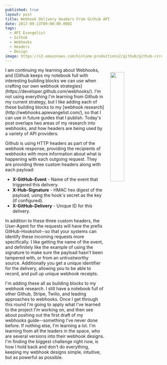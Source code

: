 ```yaml
---
published: true
layout: post
title: Webhook Delivery Headers From Github API
date: 2017-09-13T09:00:00.000Z
tags:
  - API Evangelist
  - Github
  - Webhooks
  - Headers
  - Design
image: https://s3.amazonaws.com/kinlane-productions2/github/github-circle-icon.png
---
```

<p><img src="https://s3.amazonaws.com/kinlane-productions2/github/github-circle-icon.png" align="right" width="30%" style="padding: 15px;" /></p>I am continuing my learning about Webhooks, and [Github keeps my notebook full with interesting building blocks we can use when crafting our own webhook strategies](https://developer.github.com/webhooks/). I'm not using everything I'm learning from Github in my current strategy, but I like adding each of these building blocks to my [webhook research](http://webhooks.apievangelist.com/), so that I can use in future guides that I publish. Today's post overlaps two areas of my research into webhooks, and how headers are being used by a variety of API providers.

Github is using HTTP headers as part of the webhook response, providing the recipients of webhooks with more information about what is happening with each outgoing request. They are providing three custom headers along with each payload:

- **X-GitHub-Event** - Name of the event that triggered this delivery.
- **X-Hub-Signature** - HMAC hex digest of the payload, using the hook's secret as the key (if configured).
- **X-GitHub-Delivery** - Unique ID for this delivery.

In addition to these three custom headers, the User-Agent for the requests will have the prefix GitHub-Hookshot--so that your systems can identify these incoming requests more specifically. I like getting the name of the event, and definitely like the example of using the signature to make sure the payload hasn't been tampered with, or from an untrustworthy source. Additionally you get a unique identifier for the delivery, allowing you to be able to record, and pull up unique webhook receipts. 

I'm adding these all as building blocks to my webhook research. I still have a notebook full of other Github, Stripe, Twilio, and leading approaches to webhooks. Once I get through this round I'm going to apply what I've learned to the project I'm working on, and then see about pushing out the first draft of my webhooks guide--something I've never done before. If nothing else, I'm learning a lot. I'm learning from all the leaders in the space, who are several versions into their webhook designs. I'm finding the biggest challenge right now, is how I hold back and don't do everything, keeping my webhook designs simple, intuitive, but as powerful as possible.